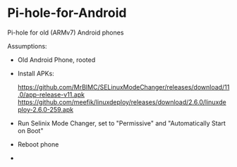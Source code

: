 # Pi-hole-for-Android
Pi-hole for old (ARMv7) Android phones

Assumptions:

- Old Android Phone, rooted
- Install APKs:

  https://github.com/MrBIMC/SELinuxModeChanger/releases/download/11.0/app-release-v11.apk
  https://github.com/meefik/linuxdeploy/releases/download/2.6.0/linuxdeploy-2.6.0-259.apk
  
- Run Selinix Mode Changer, set to "Permissive" and "Automatically Start on Boot"
- Reboot phone
- 
